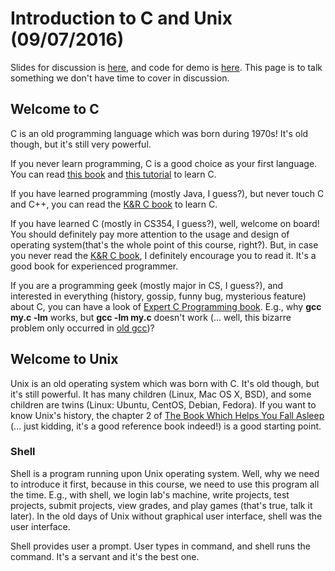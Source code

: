 # Introduction to C and Unix (09/07/2016)
Slides for discussion is [here](https://github.com/c21/UWOS/blob/master/1-intro/slides/slides.pdf), and code for demo is [here](https://github.com/c21/UWOS/tree/master/1-intro/demo). This page is to talk something we don't have time to cover in discussion.  

## Welcome to C
C is an old programming language which was born during 1970s! It's old though, but it's still very powerful.

If you never learn programming, C is a good choice as your first language. You can read [this book](https://learncodethehardway.org/c) and [this tutorial](http://www.learn-c.org) to learn C.

If you have learned programming (mostly Java, I guess?), but never touch C and C++, you can read the [K&R C book](https://www.amazon.com/Programming-Language-Brian-W-Kernighan/dp/0131103628) to learn C.

If you have learned C (mostly in CS354, I guess?), well, welcome on board! You should definitely pay more attention to the usage and design of operating system(that's the whole point of this course, right?). But, in case you never read the [K&R C book](https://www.amazon.com/Programming-Language-Brian-W-Kernighan/dp/0131103628), I definitely encourage you to read it. It's a good book for experienced programmer.

If you are a programming geek (mostly major in CS, I guess?), and interested in everything (history, gossip, funny bug, mysterious feature) about C, you can have a look of [Expert C Programming book](https://www.amazon.com/Expert-Programming-Peter-van-Linden/dp/0131774298). E.g., why **gcc my.c -lm** works, but **gcc -lm my.c** doesn't work (... well, this bizarre problem only occurred in [old gcc](http://stackoverflow.com/questions/11336477/gcc-will-not-properly-include-math-h))?

## Welcome to Unix
Unix is an old operating system which was born with C. It's old though, but it's still powerful. It has many children (Linux, Mac OS X, BSD), and some children are twins (Linux: Ubuntu, CentOS, Debian, Fedora). If you want to know Unix's history, the chapter 2 of [The Book Which Helps You Fall Asleep](https://www.amazon.com/Advanced-Programming-UNIX-Environment-3rd/dp/0321637739) (... just kidding, it's a good reference book indeed!) is a good starting point. 

### Shell
Shell is a program running upon Unix operating system. Well, why we need to introduce it first, because in this course, we need to use this program all the time. E.g., with shell, we login lab's machine, write projects, test projects, submit projects, view grades, and play games (that's true, talk it later). In the old days of Unix without graphical user interface, shell was the user interface.

Shell provides user a prompt. User types in command, and shell runs the command. It's a servant and it's the best one.
